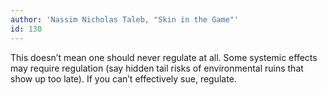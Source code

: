 ```yaml
---
author: 'Nassim Nicholas Taleb, "Skin in the Game"'
id: 130
---
```


This doesn’t mean one should never regulate at all. Some systemic effects may require regulation (say hidden tail risks of environmental ruins that show up too late). If you can’t effectively sue, regulate.